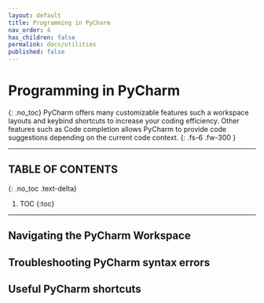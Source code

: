 ```yaml
---
layout: default
title: Programming in PyCharm
nav_order: 4
has_children: false
permalink: docs/utilities
published: false
---
```


# Programming in PyCharm
{: .no_toc}
PyCharm offers many customizable features such a workspace layouts and keybind shortcuts to increase your coding efficiency. Other features such as Code completion allows PyCharm to provide code suggestions depending on the current code context.
{: .fs-6 .fw-300 }

---
## TABLE OF CONTENTS
{: .no_toc .text-delta}
1. TOC
{:toc}

---
## Navigating the PyCharm Workspace

## Troubleshooting PyCharm syntax errors

## Useful PyCharm shortcuts

